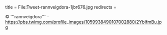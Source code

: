 title = File:Tweet-rannveigdora-1jbr676.jpg
redirects =
>>>>

© '''rannveigdora''' – https://pbs.twimg.com/profile_images/1059938490107002880/2YbIfmBu.jpg